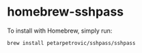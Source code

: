 # homebrew-sshpass

To install with Homebrew, simply run:

```
brew install petarpetrovic/sshpass/sshpass
```